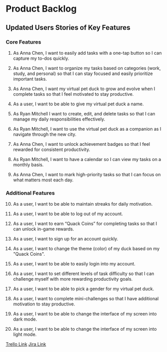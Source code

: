 # Product Backlog

## Updated Users Stories of Key Features

### Core Features

1. As Anna Chen, I want to easily add tasks with a one-tap button so I can capture my to-dos quickly.

2. As Anna Chen, I want to organize my tasks based on categories (work, study, and personal) so that I can stay focused and easily prioritize important tasks.

3. As Anna Chen, I want my virtual pet duck to grow and evolve when I complete tasks so that I feel motivated to stay productive.

4. As a user, I want to be able to give my virtual pet duck a name.

5. As Ryan Mitchell  I want to create, edit, and delete tasks so that I can manage my daily responsibilities effectively.

6. As Ryan Mitchell, I want to use the virtual pet duck as a companion as I navigate through the new city.

7. As Anna Chen, I want to unlock achievement badges so that I feel rewarded for consistent productivity.

8. As Ryan Mitchell, I want to have a calendar so I can view my tasks on a monthly basis.

9. As Anna Chen, I want to mark high-priority tasks so that I can focus on what matters most each day.

### Additional Features

10. As a user, I want to be able to maintain streaks for daily motivation.

11. As a user, I want to be able to log out of my account.

12. As a user, I want to earn “Quack Coins” for completing tasks so that I can unlock in-game rewards.  

13. As a user, I want to sign up for an account quickly.

14. As a user, I want to change the theme (color) of my duck based on my "Quack Coins".

15. As a user, I want to be able to easily login into my account.

16. As a user, I want to set different levels of task difficulty so that I can challenge myself with more rewarding productivity goals.

17. As a user, I want to be able to pick a gender for my virtual pet duck.

18. As a user, I want to complete mini-challenges so that I have additional motivation to stay productive.

19. As a user, I want to be able to change the interface of my screen into dark mode.

20. As a user, I want to be able to change the interface of my screen into light mode.

[Trello Link](https://trello.com/invite/b/67c72f898888965233423d8e/ATTIfe05fd82ad7dc6d13193b9c79704709f02731703/quick-quacker)
[Jira Link](https://kristinovillena.atlassian.net/jira/software/projects/QQ/boards/2?atlOrigin=eyJpIjoiODgxYjI1MjRjMDI0NGE3ZTlhNTRmNmVjYzc1Y2VlZDkiLCJwIjoiaiJ9)
